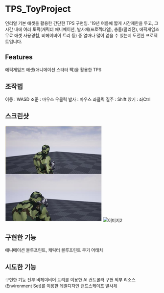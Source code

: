 # TPS_ToyProject
언리얼 기본 애셋을 활용한 간단한 TPS 구현임.
'19년 여름에 짧게 시간제한을 두고, 그 시간 내에 여러 토픽(캐릭터 애니메이션, 발사체(프로젝타일), 충돌(콜리전), 에픽게임즈 무료 애셋 사용경험, 비헤이비어 트리 등) 중 얼마나 많이 얻을 수 있는지 도전한 프로젝트입니다.

## Features
에픽게임즈 애셋(애니메이션 스타터 팩)을 활용한 TPS

## 조작법
이동 :  WASD
조준 : 마우스 우클릭
발사 : 마우스 좌클릭
질주 : Shift
앉기 : 좌Ctrl

## 스크린샷
![이미지](./images/스샷1.png)
![이미지2](./images/스샷2.gif)

## 구현한 기능
애니메이션 블루프린트, 캐릭터 블루프린트
무기 어태치

## 시도한 기능
구현한 기능 전부
비헤이비어 트리를 이용한 AI 컨트롤러 구현
외부 리소스(Environment Set)를 이용한 레벨디자인
랜드스케이프
발사체 
